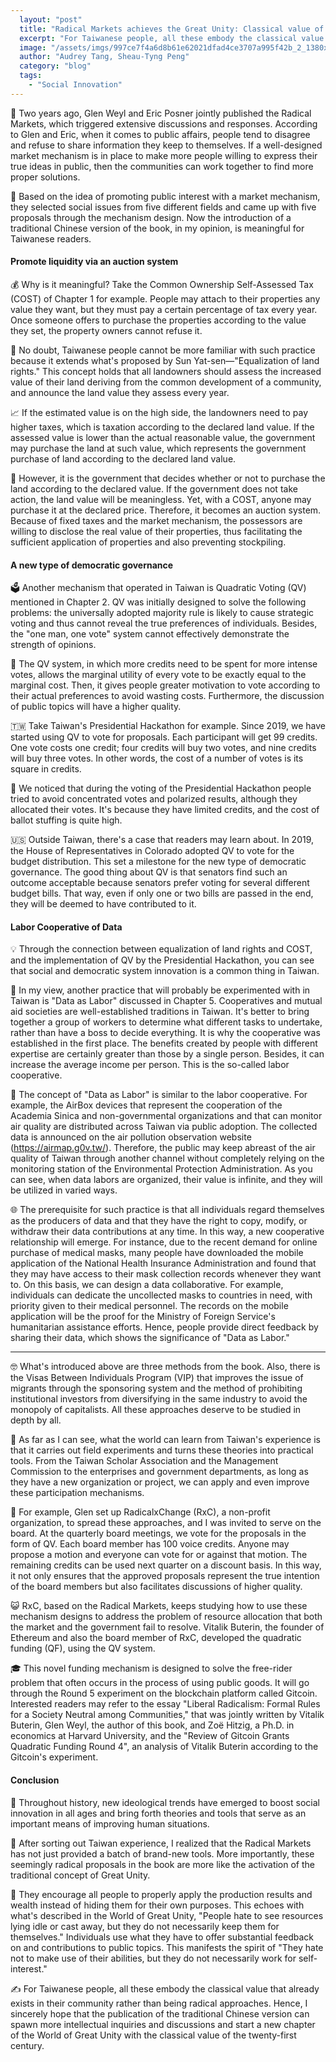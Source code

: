```yaml
---
  layout: "post"
  title: "Radical Markets achieves the Great Unity: Classical value of the twenty-first century"
  excerpt: "For Taiwanese people, all these embody the classical value that already exists in their community rather than being radical approaches."
  image: "/assets/imgs/997ce7f4a6d8b61e62021dfad4ce3707a995f42b_2_1380x920.jpeg"
  author: "Audrey Tang, Sheau-Tyng Peng"
  category: "blog"
  tags: 
    - "Social Innovation"
---
```


🙋 Two years ago, Glen Weyl and Eric Posner jointly published the Radical Markets, which triggered extensive discussions and responses. According to Glen and Eric, when it comes to public affairs, people tend to disagree and refuse to share information they keep to themselves. If a well-designed market mechanism is in place to make more people willing to express their true ideas in public, then the communities can work together to find more proper solutions.

🖖 Based on the idea of promoting public interest with a market mechanism, they selected social issues from five different fields and came up with five proposals through the mechanism design. Now the introduction of a traditional Chinese version of the book, in my opinion, is meaningful for Taiwanese readers.

#### Promote liquidity via an auction system

💰 Why is it meaningful? Take the Common Ownership Self-Assessed Tax (COST) of Chapter 1 for example. People may attach to their properties any value they want, but they must pay a certain percentage of tax every year. Once someone offers to purchase the properties according to the value they set, the property owners cannot refuse it.

📝 No doubt, Taiwanese people cannot be more familiar with such practice because it extends what's proposed by Sun Yat-sen—"Equalization of land rights." This concept holds that all landowners should assess the increased value of their land deriving from the common development of a community, and announce the land value they assess every year.

📈 If the estimated value is on the high side, the landowners need to pay higher taxes, which is taxation according to the declared land value. If the assessed value is lower than the actual reasonable value, the government may purchase the land at such value, which represents the government purchase of land according to the declared land value.

🔨 However, it is the government that decides whether or not to purchase the land according to the declared value. If the government does not take action, the land value will be meaningless. Yet, with a COST, anyone may purchase it at the declared price. Therefore, it becomes an auction system. Because of fixed taxes and the market mechanism, the possessors are willing to disclose the real value of their properties, thus facilitating the sufficient application of properties and also preventing stockpiling.

#### A new type of democratic governance

🗳️ Another mechanism that operated in Taiwan is Quadratic Voting (QV) mentioned in Chapter 2. QV was initially designed to solve the following problems: the universally adopted majority rule is likely to cause strategic voting and thus cannot reveal the true preferences of individuals. Besides, the "one man, one vote" system cannot effectively demonstrate the strength of opinions.

🎨 The QV system, in which more credits need to be spent for more intense votes, allows the marginal utility of every vote to be exactly equal to the marginal cost. Then, it gives people greater motivation to vote according to their actual preferences to avoid wasting costs. Furthermore, the discussion of public topics will have a higher quality.

🇹🇼 Take Taiwan's Presidential Hackathon for example. Since 2019, we have started using QV to vote for proposals. Each participant will get 99 credits. One vote costs one credit; four credits will buy two votes, and nine credits will buy three votes. In other words, the cost of a number of votes is its square in credits.

🗽 We noticed that during the voting of the Presidential Hackathon people tried to avoid concentrated votes and polarized results, although they allocated their votes. It's because they have limited credits, and the cost of ballot stuffing is quite high.

🇺🇸 Outside Taiwan, there's a case that readers may learn about. In 2019, the House of Representatives in Colorado adopted QV to vote for the budget distribution. This set a milestone for the new type of democratic governance. The good thing about QV is that senators find such an outcome acceptable because senators prefer voting for several different budget bills. That way, even if only one or two bills are passed in the end, they will be deemed to have contributed to it.

#### Labor Cooperative of Data

💡 Through the connection between equalization of land rights and COST, and the implementation of QV by the Presidential Hackathon, you can see that social and democratic system innovation is a common thing in Taiwan.

🔢 In my view, another practice that will probably be experimented with in Taiwan is "Data as Labor" discussed in Chapter 5. Cooperatives and mutual aid societies are well-established traditions in Taiwan. It's better to bring together a group of workers to determine what different tasks to undertake, rather than have a boss to decide everything. It is why the cooperative was established in the first place. The benefits created by people with different expertise are certainly greater than those by a single person. Besides, it can increase the average income per person. This is the so-called labor cooperative.

🌹 The concept of "Data as Labor" is similar to the labor cooperative. For example, the AirBox devices that represent the cooperation of the Academia Sinica and non-governmental organizations and that can monitor air quality are distributed across Taiwan via public adoption. The collected data is announced on the air pollution observation website (https://airmap.g0v.tw/). Therefore, the public may keep abreast of the air quality of Taiwan through another channel without completely relying on the monitoring station of the Environmental Protection Administration. As you can see, when data labors are organized, their value is infinite, and they will be utilized in varied ways.

🌐 The prerequisite for such practice is that all individuals regard themselves as the producers of data and that they have the right to copy, modify, or withdraw their data contributions at any time. In this way, a new cooperative relationship will emerge. For instance, due to the recent demand for online purchase of medical masks, many people have downloaded the mobile application of the National Health Insurance Administration and found that they may have access to their mask collection records whenever they want to. On this basis, we can design a data collaborative. For example, individuals can dedicate the uncollected masks to countries in need, with priority given to their medical personnel. The records on the mobile application will be the proof for the Ministry of Foreign Service's humanitarian assistance efforts. Hence, people provide direct feedback by sharing their data, which shows the significance of "Data as Labor."

---

🤓 What's introduced above are three methods from the book. Also, there is the Visas Between Individuals Program (VIP) that improves the issue of migrants through the sponsoring system and the method of prohibiting institutional investors from diversifying in the same industry to avoid the monopoly of capitalists. All these approaches deserve to be studied in depth by all.

🌱 As far as I can see, what the world can learn from Taiwan's experience is that it carries out field experiments and turns these theories into practical tools. From the Taiwan Scholar Association and the Management Commission to the enterprises and government departments, as long as they have a new organization or project, we can apply and even improve these participation mechanisms.

💯 For example, Glen set up RadicalxChange (RxC), a non-profit organization, to spread these approaches, and I was invited to serve on the board. At the quarterly board meetings, we vote for the proposals in the form of QV. Each board member has 100 voice credits. Anyone may propose a motion and everyone can vote for or against that motion. The remaining credits can be used next quarter on a discount basis. In this way, it not only ensures that the approved proposals represent the true intention of the board members but also facilitates discussions of higher quality.

😺 RxC, based on the Radical Markets, keeps studying how to use these mechanism designs to address the problem of resource allocation that both the market and the government fail to resolve. Vitalik Buterin, the founder of Ethereum and also the board member of RxC, developed the quadratic funding (QF), using the QV system.

🎓 This novel funding mechanism is designed to solve the free-rider problem that often occurs in the process of using public goods. It will go through the Round 5 experiment on the blockchain platform called Gitcoin. Interested readers may refer to the essay "Liberal Radicalism: Formal Rules for a Society Neutral among Communities," that was jointly written by Vitalik Buterin, Glen Weyl, the author of this book, and Zoë Hitzig, a Ph.D. in economics at Harvard University, and the "Review of Gitcoin Grants Quadratic Funding Round 4", an analysis of Vitalik Buterin according to the Gitcoin's experiment.

#### Conclusion

🚸 Throughout history, new ideological trends have emerged to boost social innovation in all ages and bring forth theories and tools that serve as an important means of improving human situations.

🏡 After sorting out Taiwan experience, I realized that the Radical Markets has not just provided a batch of brand-new tools. More importantly, these seemingly radical proposals in the book are more like the activation of the traditional concept of Great Unity.

📜 They encourage all people to properly apply the production results and wealth instead of hiding them for their own purposes. This echoes with what's described in the World of Great Unity, "People hate to see resources lying idle or cast away, but they do not necessarily keep them for themselves." Individuals use what they have to offer substantial feedback on and contributions to public topics. This manifests the spirit of "They hate not to make use of their abilities, but they do not necessarily work for self-interest."

✍️ For Taiwanese people, all these embody the classical value that already exists in their community rather than being radical approaches. Hence, I sincerely hope that the publication of the traditional Chinese version can spawn more intellectual inquiries and discussions and start a new chapter of the World of Great Unity with the classical value of the twenty-first century.
